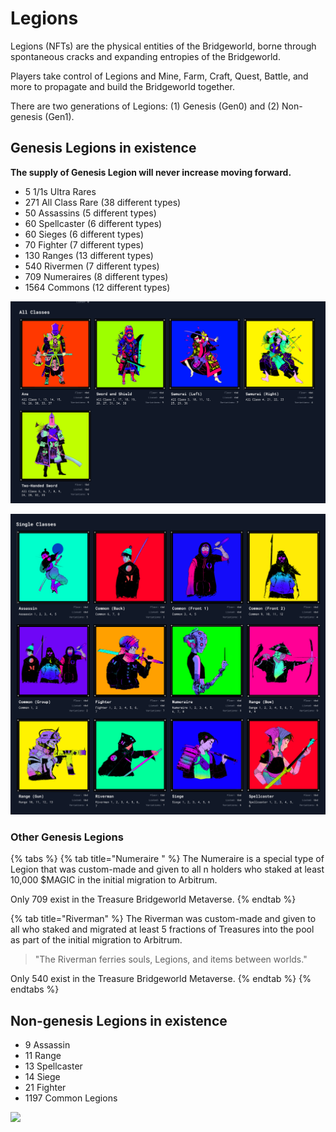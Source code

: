 # Legions

Legions (NFTs) are the physical entities of the Bridgeworld, borne through spontaneous cracks and expanding entropies of the Bridgeworld.

Players take control of Legions and Mine, Farm, Craft, Quest, Battle, and more to propagate and build the Bridgeworld together.

There are two generations of Legions: (1) Genesis (Gen0) and (2) Non-genesis (Gen1).

## **Genesis Legions in existence**

**The supply of Genesis Legion will never increase moving forward.**&#x20;

* 5 1/1s Ultra Rares
* 271 All Class Rare (38 different types)
* 50 Assassins (5 different types)
* 60 Spellcaster (6 different types)
* 60 Sieges (6 different types)
* 70 Fighter (7 different types)
* 130 Ranges (13 different types)
* 540 Rivermen (7 different types)
* 709 Numeraires (8 different types)
* 1564 Commons (12 different types)

![](<../../.gitbook/assets/image (5) (1) (1).png>)

![](<../../.gitbook/assets/image (3).png>)

### Other Genesis Legions

{% tabs %}
{% tab title="Numeraire " %}
The Numeraire is a special type of Legion that was custom-made and given to all n holders who staked at least 10,000 $MAGIC in the initial migration to Arbitrum.

Only 709 exist in the Treasure Bridgeworld Metaverse.
{% endtab %}

{% tab title="Riverman" %}
The Riverman was custom-made and given to all who staked and migrated at least 5 fractions of Treasures into the pool as part of the initial migration to Arbitrum.

> "The Riverman ferries souls, Legions, and items between worlds."

Only 540 exist in the Treasure Bridgeworld Metaverse.
{% endtab %}
{% endtabs %}

## Non-genesis Legions in existence

* 9 Assassin
* 11 Range
* 13 Spellcaster
* 14 Siege
* 21 Fighter
* 1197 Common Legions

![](../../.gitbook/assets/Screenshot\_1.jpg)
